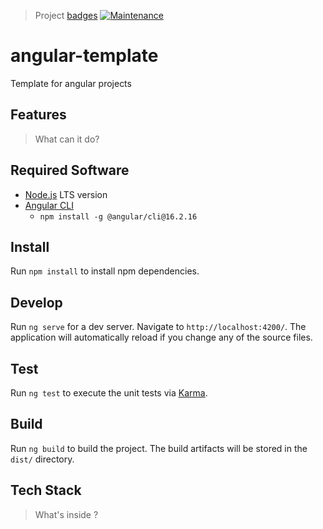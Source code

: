 > Project [badges](https://shields.io/)
> [![Maintenance](https://img.shields.io/maintenance/yes/2025.svg)]()

# angular-template
Template for angular projects

## Features

> What can it do?

## Required Software

- [Node.js](https://nodejs.org/en) LTS version
- [Angular CLI](https://v16.angular.io/cli)
  - `npm install -g @angular/cli@16.2.16`

## Install

Run `npm install` to install npm dependencies.

## Develop

Run `ng serve` for a dev server. Navigate to `http://localhost:4200/`. The application will automatically reload if you change any of the source files.

## Test

Run `ng test` to execute the unit tests via [Karma](https://karma-runner.github.io).

## Build

Run `ng build` to build the project. The build artifacts will be stored in the `dist/` directory.

## Tech Stack

> What's inside ?
